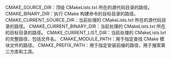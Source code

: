 ﻿CMAKE_SOURCE_DIR：顶级 CMakeLists.txt 所在的源代码目录的路径。
CMAKE_BINARY_DIR：执行 CMake 构建命令的目标目录的路径。
CMAKE_CURRENT_SOURCE_DIR：当前处理的 CMakeLists.txt 所在的源代码目录的路径。
CMAKE_CURRENT_BINARY_DIR：当前处理的 CMakeLists.txt 所在的目标目录的路径。
CMAKE_CURRENT_LIST_DIR：当前处理的 CMakeLists.txt 的完整路径，包括文件名。
CMAKE_MODULE_PATH：用于指定查找 CMake 模块文件的路径。
CMAKE_PREFIX_PATH：用于指定安装前缀的路径，用于搜索第三方库和工具。